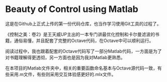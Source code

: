 # Beauty of Control using Matlab
 
这是在Github上正式上传的第一份代码仓库，也当作学习使用Git工具的过程了。  

《控制之美：卷2》是王天威UP主出的一本专门讲最优化控制和卡尔曼滤波的书籍，通俗易懂，并且配套了完整的Octave代码，在Octave中可以顺利运行。  

阅读过程中，我也跟着配套的Octave代码写了一部分Matlab代码，一方面是为了对书籍理解得更透彻，另一方面也是因为我对Matlab更熟悉。  

在本项目的Matlab文件夹中，相关的重要函数命名基本与Octave源代码一致，有些采用.m文件，有些则采用交互体验感更好的.mlx文件。